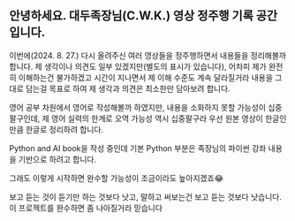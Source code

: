 ## 안녕하세요. 대두족장님(C.W.K.) 영상 정주행 기록 공간입니다.

이번에(2024. 8. 27.) 다시 올려주신 여러 영상들을 정주행하면서 내용들을 정리해볼까 합니다. 제 생각이나 의견도 일부 있겠지만(별도의 표시가 있습니다), 어차피 제가 완전히 이해하는건 불가하겠고 시간이 지나면서 제 이해 수준도 계속 달라질거라 내용을 그대로 담는걸 목표로 하여 제 생각과 의견은 최소한만 담아보려 합니다.

영어 공부 차원에서 영어로 작성해볼까 하였지만, 내용을 소화하지 못할 가능성이 십중팔구인데, 제 영어 실력의 한계로 오역 가능성 역시 십중팔구라 우선 원본 영상이 한글인만큼 한글로 정리하려 합니다.

Python and AI book을 작성 중인데 기본 Python 부분은 족장님의 파이썬 강좌 내용을 기반으로 하려고 합니다.

그래도 이렇게 시작하면 완수할 가능성이 조금이라도 높아지겠죠😂

보고 듣는 것이 듣기만 하는 것보다 낫고, 말하고 써보는건 보고 듣는 것보다 낫습니다. 이 프로젝트를 완수하면 좀 나아질거라 믿습니다